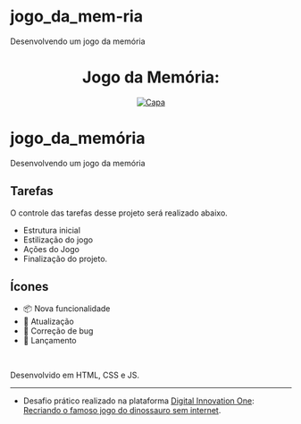 # jogo_da_mem-ria
Desenvolvendo um jogo da memória

<h1 align="center">Jogo da Memória:</h5>

<p align="center">
  <a href="https://github.com/ednaldosdl/jogo_da_mem-ria" target="_blank">
    <img src="example.png" alt="Capa"/>
  </a>

# jogo_da_memória
Desenvolvendo um jogo da memória

##  Tarefas
  O controle das tarefas desse projeto será realizado abaixo.

  *  Estrutura inicial
  *  Estilização do jogo
  *  Ações do Jogo
  *  Finalização do projeto.

##  Ícones
-  📦 Nova funcionalidade
-  🔄 Atualização
-  🐛 Correção de bug
-  🏁 Lançamento

  <br/>
  
  Desenvolvido em HTML, CSS e JS.
</p>
<hr/>

- Desafio prático realizado na plataforma [Digital Innovation One](https://web.digitalinnovation.one/home "Digital Innovation One"): [Recriando o famoso jogo do dinossauro sem internet](https://web.digitalinnovation.one/lab/desenvolvendo-um-jogo-da-memoria/learning/bfb5bc15-cb37-4a6c-9b2a-e4f98e004897").
